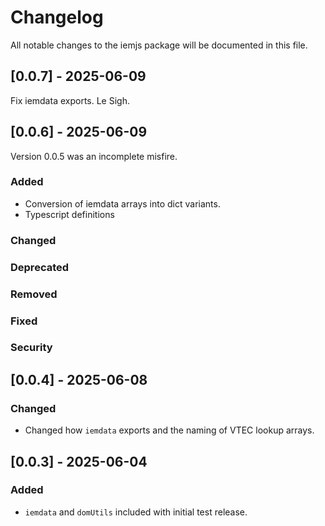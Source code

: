 # Changelog

All notable changes to the iemjs package will be documented in this file.

## [0.0.7] - 2025-06-09

Fix iemdata exports. Le Sigh.

## [0.0.6] - 2025-06-09

Version 0.0.5 was an incomplete misfire.

### Added

- Conversion of iemdata arrays into dict variants.
- Typescript definitions

### Changed

### Deprecated

### Removed

### Fixed

### Security

## [0.0.4] - 2025-06-08

### Changed

- Changed how `iemdata` exports and the naming of VTEC lookup arrays.

## [0.0.3] - 2025-06-04

### Added

- `iemdata` and `domUtils` included with initial test release.
